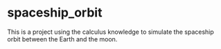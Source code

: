 # spaceship_orbit
This is a project using the calculus knowledge to simulate the spaceship orbit between the Earth and the moon.
